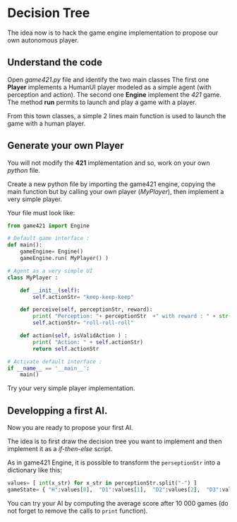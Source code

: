 # Decision Tree

The idea now is to hack the game engine implementation to propose our own autonomous player.

## Understand the code

Open *game421.py* file and identify the two main classes 
The first one **Player** implements a HumanUI player modeled as a simple agent (with perception and action).
The second one **Engine** implement the *421* game.
The method **run** permits to launch and play a game with a player.

From this town classes, a simple 2 lines main function is used to launch the game with a human player.

## Generate your own Player

You will not modify the **421** implementation and so, work on your own *python* file.

Create a new python file by importing the game421 engine, copying the main function but by calling your own player (*MyPlayer*), then implement a very simple player.

Your file must look like:

```python
from game421 import Engine

# Default game interface :
def main():
    gameEngine= Engine()
    gameEngine.run( MyPlayer() )

# Agent as a very simple UI
class MyPlayer :

    def __init__(self):
        self.actionStr= "keep-keep-keep"

    def perceive(self, perceptionStr, reward):
        print( "Perception: "+ perceptionStr  +" with reward : " + str(reward) )
        self.actionStr= "roll-roll-roll"

    def action(self, isValidAction ) :
        print( "Action: " + self.actionStr)
        return self.actionStr

# Activate default interface :
if __name__ == '__main__':
    main()
```

Try your very simple player implementation.

## Developping a first AI.

Now you are ready to propose your first AI.

The idea is to first draw the decision tree you want to implement and then implement it as a *if-then-else* script.

As in game421 Engine, it is possible to transform the `perseptionStr` into a dictionary like this:

```python
values= [ int(x_str) for x_str in perceptionStr.split("-") ]
gameState= { "H":values[0],  "D1":values[1],  "D2":values[2],  "D3":values[3] }
```

You can try your AI by computing the average score after 10 000 games (do not forget to remove the calls to `print` function).